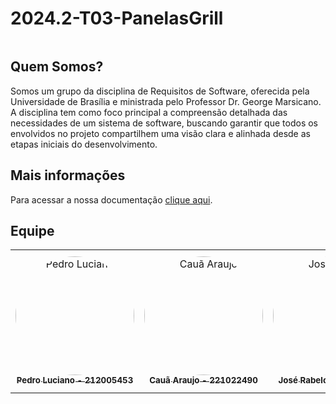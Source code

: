 # 2024.2-T03-PanelasGrill

<div align="center"><img src="" height=auto width=auto></div>

## Quem Somos?
Somos um grupo da disciplina de Requisitos de Software, oferecida pela Universidade de Brasília e ministrada pelo Professor Dr. George Marsicano. A disciplina tem como foco principal a compreensão detalhada das necessidades de um sistema de software, buscando garantir que todos os envolvidos no projeto compartilhem uma visão clara e alinhada desde as etapas iniciais do desenvolvimento.

## Mais informações 

Para acessar a nossa documentação [clique aqui](https://mdsreq-fga-unb.github.io/2025.1-T02-MeuCapilar/).


## Equipe

<center>
<table>
  <tr>
    <td align="center">
      <a href="https://github.com/PedroALuciano">
        <img src="https://github.com/PedroALuciano.png" width="190" style="border-radius: 50%;" alt="Pedro Luciano"/>
        <br/><sub><b>Pedro Luciano - 212005453</b></sub>
      </a>
    </td>
    <td align="center">
      <a href="https://github.com/caua0">
        <img src="https://github.com/caua0.png" width="190" style="border-radius: 50%;" alt="Cauã Araujo"/>
        <br/><sub><b>Cauã Araujo - 221022490</b></sub>
      </a>
    </td>
    <td align="center">
      <a href="https://github.com/joseandre25">
        <img src="https://github.com/joseandre25.png" width="190" style="border-radius: 50%;" alt="José Rabelo"/>
        <br/><sub><b>José Rabelo - 211062016</b></sub>
      </a>
    </td>
    <td align="center">
      <a href="https://github.com/miguelpiresgomes25">
        <img src="https://github.com/miguelpiresgomes25.png" width="190" style="border-radius: 50%;" alt="Miguel Pires"/>
        <br/><sub><b>Miguel Pires - 222007030</b></sub>
      </a>
    </td>
    <td align="center">
      <a href="https://github.com/devwallyson">
        <img src="https://github.com/devwallyson.png" width="190" style="border-radius: 50%;" alt="Wallyson Souza"/>
        <br/><sub><b>Wallyson Souza - 222006196</b></sub>
      </a>
    </td>
    <td align="center">
      <a href="https://github.com/iancostag">
        <img src="https://github.com/iancostag.png" width="190" style="border-radius: 50%;" alt="Ian Costa"/>
        <br/><sub><b>Ian Costa - 222014859</b></sub>
      </a>
    </td>
  </tr>
</table>
</center>

